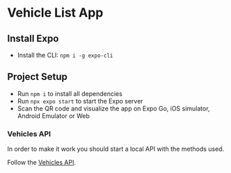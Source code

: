 # Vehicle List App

## Install Expo

- Install the CLI: `npm i -g expo-cli`

## Project Setup

- Run `npm i` to install all dependencies
- Run `npx expo start` to start the Expo server
- Scan the QR code and visualize the app on Expo Go, iOS simulator, Android Emulator or Web

### Vehicles API

In order to make it work you should start a local API with the methods used.

Follow the [Vehicles API](https://github.com/patterson-dev/vehicle_api).
